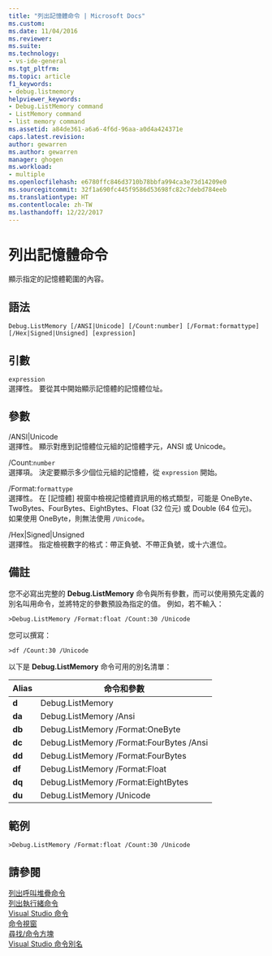 ```yaml
---
title: "列出記憶體命令 | Microsoft Docs"
ms.custom: 
ms.date: 11/04/2016
ms.reviewer: 
ms.suite: 
ms.technology:
- vs-ide-general
ms.tgt_pltfrm: 
ms.topic: article
f1_keywords:
- debug.listmemory
helpviewer_keywords:
- Debug.ListMemory command
- ListMemory command
- list memory command
ms.assetid: a84de361-a6a6-4f6d-96aa-a0d4a424371e
caps.latest.revision: 
author: gewarren
ms.author: gewarren
manager: ghogen
ms.workload:
- multiple
ms.openlocfilehash: e6780ffc846d3710b78bbfa994ca3e73d14209e0
ms.sourcegitcommit: 32f1a690fc445f9586d53698fc82c7debd784eeb
ms.translationtype: HT
ms.contentlocale: zh-TW
ms.lasthandoff: 12/22/2017
---
```

# <a name="list-memory-command"></a>列出記憶體命令
顯示指定的記憶體範圍的內容。  
  
## <a name="syntax"></a>語法  
  
```  
Debug.ListMemory [/ANSI|Unicode] [/Count:number] [/Format:formattype]  
[/Hex|Signed|Unsigned] [expression]  
```  
  
## <a name="arguments"></a>引數  
 `expression`  
 選擇性。 要從其中開始顯示記憶體的記憶體位址。  
  
## <a name="switches"></a>參數  
 /ANSI&#124;Unicode  
 選擇性。 顯示對應到記憶體位元組的記憶體字元，ANSI 或 Unicode。  
  
 /Count:`number`  
 選擇項。 決定要顯示多少個位元組的記憶體，從 `expression` 開始。  
  
 /Format:`formattype`  
 選擇性。 在 [記憶體] 視窗中檢視記憶體資訊用的格式類型，可能是 OneByte、TwoBytes、FourBytes、EightBytes、Float (32 位元) 或 Double (64 位元)。 如果使用 OneByte，則無法使用 `/Unicode`。  
  
 /Hex&#124;Signed&#124;Unsigned  
 選擇性。 指定檢視數字的格式：帶正負號、不帶正負號，或十六進位。  
  
## <a name="remarks"></a>備註  
 您不必寫出完整的 **Debug.ListMemory** 命令與所有參數，而可以使用預先定義的別名叫用命令，並將特定的參數預設為指定的值。 例如，若不輸入：  
  
```  
>Debug.ListMemory /Format:float /Count:30 /Unicode  
```  
  
 您可以撰寫：  
  
```  
>df /Count:30 /Unicode  
```  
  
 以下是 **Debug.ListMemory** 命令可用的別名清單：  
  
|Alias|命令和參數|  
|-----------|--------------------------|  
|**d**|Debug.ListMemory|  
|**da**|Debug.ListMemory /Ansi|  
|**db**|Debug.ListMemory /Format:OneByte|  
|**dc**|Debug.ListMemory /Format:FourBytes /Ansi|  
|**dd**|Debug.ListMemory /Format:FourBytes|  
|**df**|Debug.ListMemory /Format:Float|  
|**dq**|Debug.ListMemory /Format:EightBytes|  
|**du**|Debug.ListMemory /Unicode|  
  
## <a name="example"></a>範例  
  
```  
>Debug.ListMemory /Format:float /Count:30 /Unicode  
```  
  
## <a name="see-also"></a>請參閱  
 [列出呼叫堆疊命令](../../ide/reference/list-call-stack-command.md)   
 [列出執行緒命令](../../ide/reference/list-threads-command.md)   
 [Visual Studio 命令](../../ide/reference/visual-studio-commands.md)   
 [命令視窗](../../ide/reference/command-window.md)   
 [尋找/命令方塊](../../ide/find-command-box.md)   
 [Visual Studio 命令別名](../../ide/reference/visual-studio-command-aliases.md)